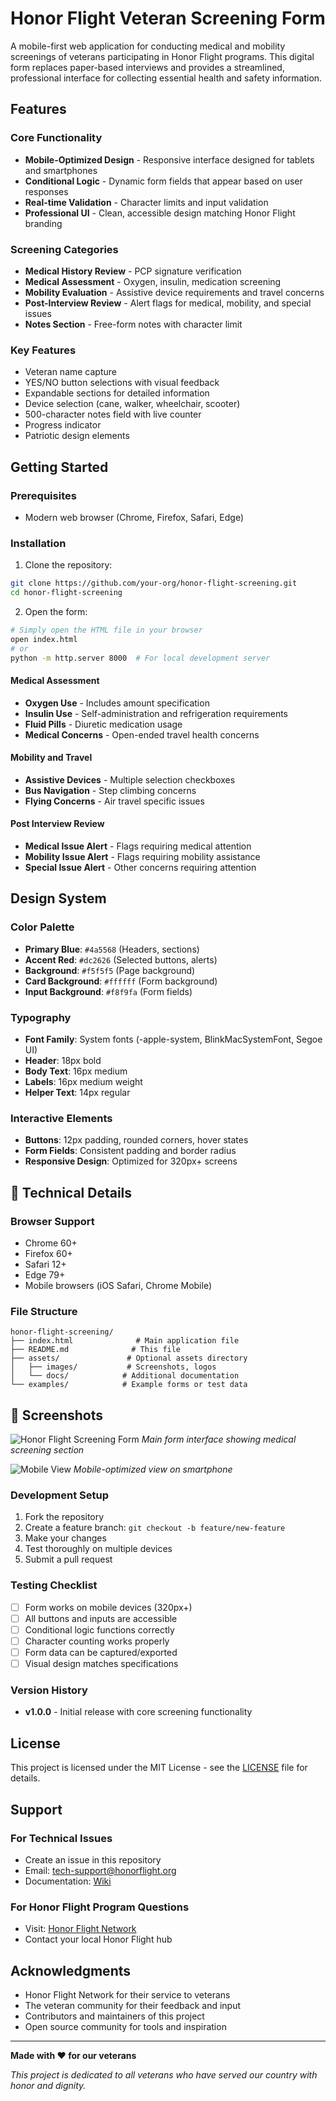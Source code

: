 # Honor Flight Veteran Screening Form

A mobile-first web application for conducting medical and mobility screenings of veterans participating in Honor Flight programs. This digital form replaces paper-based interviews and provides a streamlined, professional interface for collecting essential health and safety information.

## Features

### Core Functionality
- **Mobile-Optimized Design** - Responsive interface designed for tablets and smartphones
- **Conditional Logic** - Dynamic form fields that appear based on user responses
- **Real-time Validation** - Character limits and input validation
- **Professional UI** - Clean, accessible design matching Honor Flight branding

### Screening Categories
- **Medical History Review** - PCP signature verification
- **Medical Assessment** - Oxygen, insulin, medication screening
- **Mobility Evaluation** - Assistive device requirements and travel concerns
- **Post-Interview Review** - Alert flags for medical, mobility, and special issues
- **Notes Section** - Free-form notes with character limit

### Key Features
- Veteran name capture
- YES/NO button selections with visual feedback
- Expandable sections for detailed information
- Device selection (cane, walker, wheelchair, scooter)
- 500-character notes field with live counter
- Progress indicator
- Patriotic design elements

## Getting Started

### Prerequisites
- Modern web browser (Chrome, Firefox, Safari, Edge)


### Installation
1. Clone the repository:
```bash
git clone https://github.com/your-org/honor-flight-screening.git
cd honor-flight-screening
```

2. Open the form:
```bash
# Simply open the HTML file in your browser
open index.html
# or
python -m http.server 8000  # For local development server
```


#### Medical Assessment
- **Oxygen Use** - Includes amount specification
- **Insulin Use** - Self-administration and refrigeration requirements
- **Fluid Pills** - Diuretic medication usage
- **Medical Concerns** - Open-ended travel health concerns

#### Mobility and Travel
- **Assistive Devices** - Multiple selection checkboxes
- **Bus Navigation** - Step climbing concerns
- **Flying Concerns** - Air travel specific issues

#### Post Interview Review
- **Medical Issue Alert** - Flags requiring medical attention
- **Mobility Issue Alert** - Flags requiring mobility assistance
- **Special Issue Alert** - Other concerns requiring attention

## Design System

### Color Palette
- **Primary Blue**: `#4a5568` (Headers, sections)
- **Accent Red**: `#dc2626` (Selected buttons, alerts)
- **Background**: `#f5f5f5` (Page background)
- **Card Background**: `#ffffff` (Form background)
- **Input Background**: `#f8f9fa` (Form fields)

### Typography
- **Font Family**: System fonts (-apple-system, BlinkMacSystemFont, Segoe UI)
- **Header**: 18px bold
- **Body Text**: 16px medium
- **Labels**: 16px medium weight
- **Helper Text**: 14px regular

### Interactive Elements
- **Buttons**: 12px padding, rounded corners, hover states
- **Form Fields**: Consistent padding and border radius
- **Responsive Design**: Optimized for 320px+ screens

## 🔧 Technical Details

### Browser Support
- Chrome 60+
- Firefox 60+
- Safari 12+
- Edge 79+
- Mobile browsers (iOS Safari, Chrome Mobile)

### File Structure
```
honor-flight-screening/
├── index.html              # Main application file
├── README.md              # This file
├── assets/               # Optional assets directory
│   ├── images/           # Screenshots, logos
│   └── docs/            # Additional documentation
└── examples/            # Example forms or test data
```

## 📸 Screenshots

![Honor Flight Screening Form](assets/images/form-overview.png)
*Main form interface showing medical screening section*

![Mobile View](assets/images/mobile-view.png)
*Mobile-optimized view on smartphone*

### Development Setup
1. Fork the repository
2. Create a feature branch: `git checkout -b feature/new-feature`
3. Make your changes
4. Test thoroughly on multiple devices
5. Submit a pull request


### Testing Checklist
- [ ] Form works on mobile devices (320px+)
- [ ] All buttons and inputs are accessible
- [ ] Conditional logic functions correctly
- [ ] Character counting works properly
- [ ] Form data can be captured/exported
- [ ] Visual design matches specifications

### Version History
- **v1.0.0** - Initial release with core screening functionality

## License

This project is licensed under the MIT License - see the [LICENSE](LICENSE) file for details.

## Support

### For Technical Issues
- Create an issue in this repository
- Email: tech-support@honorflight.org
- Documentation: [Wiki](https://github.com/3cstudios/honor-flight-screening/wiki)

### For Honor Flight Program Questions
- Visit: [Honor Flight Network](https://www.honorflight.org)
- Contact your local Honor Flight hub

## Acknowledgments

- Honor Flight Network for their service to veterans
- The veteran community for their feedback and input
- Contributors and maintainers of this project
- Open source community for tools and inspiration

---

**Made with ❤️ for our veterans**

*This project is dedicated to all veterans who have served our country with honor and dignity.*
